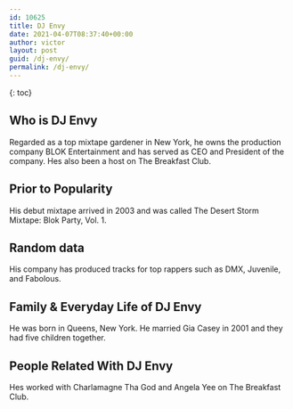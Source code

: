 ```yaml
---
id: 10625
title: DJ Envy
date: 2021-04-07T08:37:40+00:00
author: victor
layout: post
guid: /dj-envy/
permalink: /dj-envy/
---
```



{: toc}


## Who is DJ Envy



Regarded as a top mixtape gardener in New York, he owns the production company BLOK Entertainment and has served as CEO and President of the company. Hes also been a host on The Breakfast Club.

                
                
                
## Prior to Popularity



His debut mixtape arrived in 2003 and was called The Desert Storm Mixtape: Blok Party, Vol. 1.

                
                
                
## Random data



His company has produced tracks for top rappers such as DMX, Juvenile, and Fabolous.

                
                
                
## Family & Everyday Life of DJ Envy



He was born in Queens, New York. He married Gia Casey in 2001 and they had five children together.

                
                
                
## People Related With DJ Envy



Hes worked with Charlamagne Tha God and Angela Yee on The Breakfast Club.

                
              
            
          
          
          
